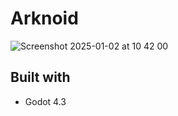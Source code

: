 # Arknoid

![Screenshot 2025-01-02 at 10 42 00](https://github.com/user-attachments/assets/538f3c01-7f6d-4178-8866-ea5f25d465f9)

## Built with

* Godot 4.3
